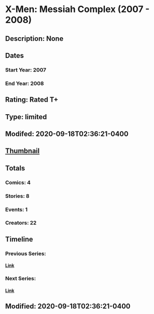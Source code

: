 # X-Men: Messiah Complex (2007 - 2008)
## Description: None
## Dates
### Start Year: 2007
### End Year: 2008
## Rating: Rated T+
## Type: limited
## Modifed: 2020-09-18T02:36:21-0400
## [Thumbnail](http://i.annihil.us/u/prod/marvel/i/mg/2/b0/513a556502cf0.jpg)
## Totals
### Comics: 4
### Stories: 8
### Events: 1
### Creators: 22
## Timeline
### Previous Series: 
#### [Link]()
### Next Series: 
#### [Link]()
## Modified: 2020-09-18T02:36:21-0400